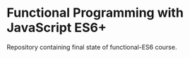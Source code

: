 # Functional Programming with JavaScript ES6+

Repository containing final state of functional-ES6 course.
